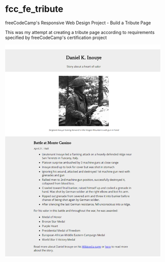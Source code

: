 # fcc_fe_tribute
freeCodeCamp's Responsive Web Design Project - Build a Tribute Page 

This was my attempt at creating a tribute page according to requirements specified by freeCodeCamp's certification project

![Tribute page screenshot](https://raw.githubusercontent.com/CyMathew/fcc_fe_tribute/master/tribute_screenshot.png "tribute page screenshot")
